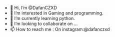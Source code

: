 - 👋 Hi, I’m @DafanCZXD
- 👀 I’m interested in Gaming and programming. 
- 🌱 I’m currently learning python. 
- 💞️ I’m looking to collaborate on ...
- 📫 How to reach me : On instagram:@dafanczxd

<!---
DafanCZXD/DafanCZXD is a ✨ special ✨ repository because its `README.md` (this file) appears on your GitHub profile.
You can click the Preview link to take a look at your changes.
--->
